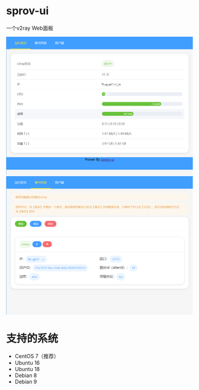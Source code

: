 # sprov-ui
 一个v2ray Web面板
 
![1.png](1.png)
![2.png](2.png)

# 支持的系统
 - CentOS 7（推荐）
 - Ubuntu 16
 - Ubuntu 18
 - Debian 8
 - Debian 9

